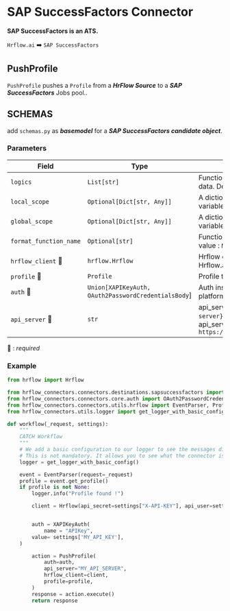 # SAP SuccessFactors Connector
**SAP SuccessFactors is an ATS.**

`Hrflow.ai` :arrow_right: `SAP SuccessFactors`

## PushProfile
`PushProfile` pushes a `Profile` from a ***HrFlow Source*** to a ***SAP SuccessFactors*** Jobs pool..

## SCHEMAS
add `schemas.py` as ***basemodel*** for a ***SAP SuccessFactors candidate object***.

### Parameters

| Field | Type | Description |
| ----- | ---- | ----------- |
| `logics`  | `List[str]` | Function names to apply as filter before pushing the data. Default value : `[]`        |
| `local_scope`  | `Optional[Dict[str, Any]]` | A dictionary containing the current scope's local variables. Default value : `None`        |
| `global_scope`  | `Optional[Dict[str, Any]]` | A dictionary containing the current scope's global variables. Default value : `None`       |
| `format_function_name`  | `Optional[str]` | Function name to format job before pushing. Default value : `None`        |
| `hrflow_client` :red_circle: | `hrflow.Hrflow` | Hrflow client instance used to communicate with the Hrflow.ai API        |
| `profile` :red_circle: | `Profile` | Profile to push        |
| `auth` :red_circle: | `Union[XAPIKeyAuth, OAuth2PasswordCredentialsBody`] | Auth instance to identify and communicate with the platform        |
| `api_server` :red_circle: | `str` | api_server: the `api_server` in `https://{api-server}/odata/v2`. For example api_server=`apisalesdemo8.successfactors.com` in `https://apisalesdemo8.successfactors.com/odata/v2`        |

:red_circle: : *required* 

### Example

```python
from hrflow import Hrflow

from hrflow_connectors.connectors.destinations.sapsuccessfactors import PushProfile
from hrflow_connectors.connectors.core.auth import OAuth2PasswordCredentialsBody, XAPIKeyAuth
from hrflow_connectors.connectors.utils.hrflow import EventParser, Profile, Source
from hrflow_connectors.utils.logger import get_logger_with_basic_config

def workflow(_request, settings):
    """
    CATCH Workflow
    """    
    # We add a basic configuration to our logger to see the messages displayed in the standard output
    # This is not mandatory. It allows you to see what the connector is doing.
    logger = get_logger_with_basic_config()

    event = EventParser(request=_request)
    profile = event.get_profile()
    if profile is not None:
        logger.info("Profile found !")

        client = Hrflow(api_secret=settings["X-API-KEY"], api_user=settings["X-USER-EMAIL"])


        auth = XAPIKeyAuth(
            name = "APIKey",
        value= settings['MY_API_KEY'],
    )

        action = PushProfile(
            auth=auth,
            api_server="MY_API_SERVER",
            hrflow_client=client,
            profile=profile,
        )
        response = action.execute()
        return response
```